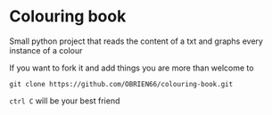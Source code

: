 # Colouring book

Small python project that reads the content of a txt and graphs every instance of a colour

If you want to fork it and add things you are more than welcome to

``` git clone https://github.com/OBRIEN66/colouring-book.git ```

```ctrl C``` will be your best friend